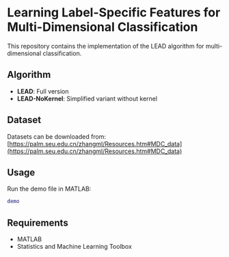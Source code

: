 # Learning Label-Specific Features for Multi-Dimensional Classification

This repository contains the implementation of the LEAD algorithm for multi-dimensional classification.

## Algorithm

- **LEAD**: Full version
- **LEAD-NoKernel**: Simplified variant without kernel

## Dataset

Datasets can be downloaded from: [https://palm.seu.edu.cn/zhangml/Resources.htm#MDC_data](https://palm.seu.edu.cn/zhangml/Resources.htm#MDC_data)

## Usage

Run the demo file in MATLAB:
```matlab
demo
```

## Requirements

- MATLAB
- Statistics and Machine Learning Toolbox
